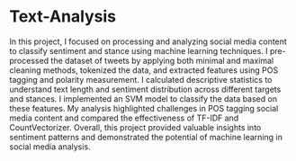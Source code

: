 # Text-Analysis

In this project, I focused on processing and analyzing social media content to classify sentiment and stance using machine learning techniques. I pre-processed the dataset of tweets by applying both minimal and maximal cleaning methods, tokenized the data, and extracted features using POS tagging and polarity measurement. I calculated descriptive statistics to understand text length and sentiment distribution across different targets and stances. I implemented an SVM model to classify the data based on these features. My analysis highlighted challenges in POS tagging social media content and compared the effectiveness of TF-IDF and CountVectorizer. Overall, this project provided valuable insights into sentiment patterns and demonstrated the potential of machine learning in social media analysis.
